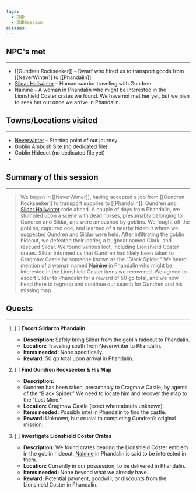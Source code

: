 ```yaml
---
tags:
  - DND
  - DNDSession
aliases:
---
```


## NPC's met
---
- [[Gundren Rockseeker]] – Dwarf who hired us to transport goods from [[NeverWinter]] to [[Phandalin]]. 
- [Sildar Hallwinter](../World/Sword_coast/NPCs/Sildar_Hallwinter.md) – Human warrior traveling with Gundren.
- Nainine –  A woman in Phandalin who might be interested in the Lionshield Coster crates we found. We have not met her yet, but we plan to seek her out once we arrive in Phandalin.
## Towns/Locations visited
---
- [Neverwinter](../World/Sword_coast/Towns/Neverwinter/Neverwinter.md) – Starting point of our journey. 
- Goblin Ambush Site (no dedicated file)
- Goblin Hideout (no dedicated file yet)
- 

## Summary of this session
---
> We began in [[NeverWinter]], having accepted a job from [[Gundren Rockseeker]] to transport supplies to [[Phandalin]]. Gundren and [Sildar Hallwinter](../World/Sword_coast/NPCs/Sildar_Hallwinter.md) rode ahead. A couple of days from Phandalin, we stumbled upon a scene with dead horses, presumably belonging to Gundren and Sildar, and were ambushed by goblins. We fought off the goblins, captured one, and learned of a nearby hideout where we suspected Gundren and Sildar were held. After infiltrating the goblin hideout, we defeated their leader, a bugbear named Clark, and rescued Sildar. We found various loot, including Lionshield Coster crates. Sildar informed us that Gundren had likely been taken to Cragmaw Castle by someone known as the “Black Spider.” We heard mention of a woman named [Nainine](../World/Sword_coast/NPCs/Nainine.md) in Phandalin who might be interested in the Lionshield Coster items we recovered. We agreed to escort Sildar to Phandalin for a reward of 50 gp total, and we now head there to regroup and continue our search for Gundren and his missing map.


## Quests 
---
1. [ ] **Escort Sildar to Phandalin**
	 - **Description:** Safely bring Sildar from the goblin hideout to Phandalin. 
	 - **Location:** Traveling south from Neverwinter to Phandalin. 
	 - **Items needed:** None specifically. 
	 - **Reward:** 50 gp total upon arrival in Phandalin. 
 
 2. [ ] **Find Gundren Rockseeker & His Map** 
	 - **Description:** 
	 - Gundren has been taken, presumably to Cragmaw Castle, by agents of the “Black Spider.” We need to locate him and recover the map to the “Lost Mine.” 
	 - **Location:** Cragmaw Castle (exact whereabouts unknown). 
	 - **Items needed:** Possibly intel in Phandalin to find the castle. 
	 - **Reward:** Unknown, but crucial to completing Gundren’s original mission. 
 
 3. [ ] **Investigate Lionshield Coster Crates** 
	 - **Description:** We found crates bearing the Lionshield Coster emblem in the goblin hideout. [Nainine](../World/Sword_coast/NPCs/Nainine.md) in Phandalin is said to be interested in them. 
	 - **Location:** Currently in our possession, to be delivered in Phandalin. 
	 - **Items needed:** None beyond what we already have. 
	 - **Reward:** Potential payment, goodwill, or discounts from the Lionshield Coster in Phandalin.
